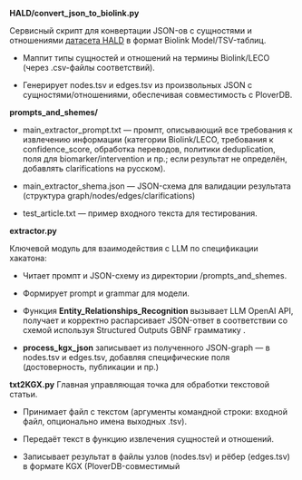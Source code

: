**HALD/convert_json_to_biolink.py**

Сервисный скрипт для конвертации JSON-ов с сущностями и отношениями [датасета HALD](https://figshare.com/articles/dataset/HALD_a_human_aging_and_longevity_knowledge_graph_for_precision_gerontology_and_geroscience_analyses/22828196?utm_source=chatgpt.com) в формат Biolink Model/TSV-таблиц.

- Маппит типы сущностей и отношений на термины Biolink/LECO (через .csv-файлы соответствий).

- Генерирует nodes.tsv и edges.tsv из произвольных JSON с сущностями/отношениями, обеспечивая совместимость с PloverDB.

**prompts_and_shemes/**

- main_extractor_prompt.txt — промпт, описывающий все 
  требования к извлечению информации (категории Biolink/LECO, требования к
   confidence_score, обработка переводов, политики deduplication, поля для
   biomarker/intervention и пр.; если результат не определён, добавлять 
  clarifications на русском).

- main_extractor_shema.json — JSON-схема для валидации результата (структура graph/nodes/edges/clarifications)

- test_article.txt — пример входного текста для тестирования.

**extractor.py**

Ключевой модуль для взаимодействия с LLM по спецификации хакатона:

- Читает промпт и JSON-схему из директории /prompts_and_shemes.

- Формирует prompt и grammar для модели.

- Функция **Entity_Relationships_Recognition** вызывает LLM OpenAI API, получает и корректно распарсивает JSON-ответ в соответствии со схемой используя Structured Outputs GBNF грамматику .

- **process_kgx_json** записывает из полученного JSON-graph — в nodes.tsv и edges.tsv, добавляя специфические поля (достоверность, публикации и пр.)

**txt2KGX.py**
Главная управляющая точка для обработки текстовой статьи.

- Принимает файл с текстом (аргументы командной строки: входной файл, опционально имена выходных .tsv).

- Передаёт текст в функцию извлечения сущностей и отношений.

- Записывает результат в файлы узлов (nodes.tsv) и рёбер (edges.tsv) в формате KGX (PloverDB-совместимый
